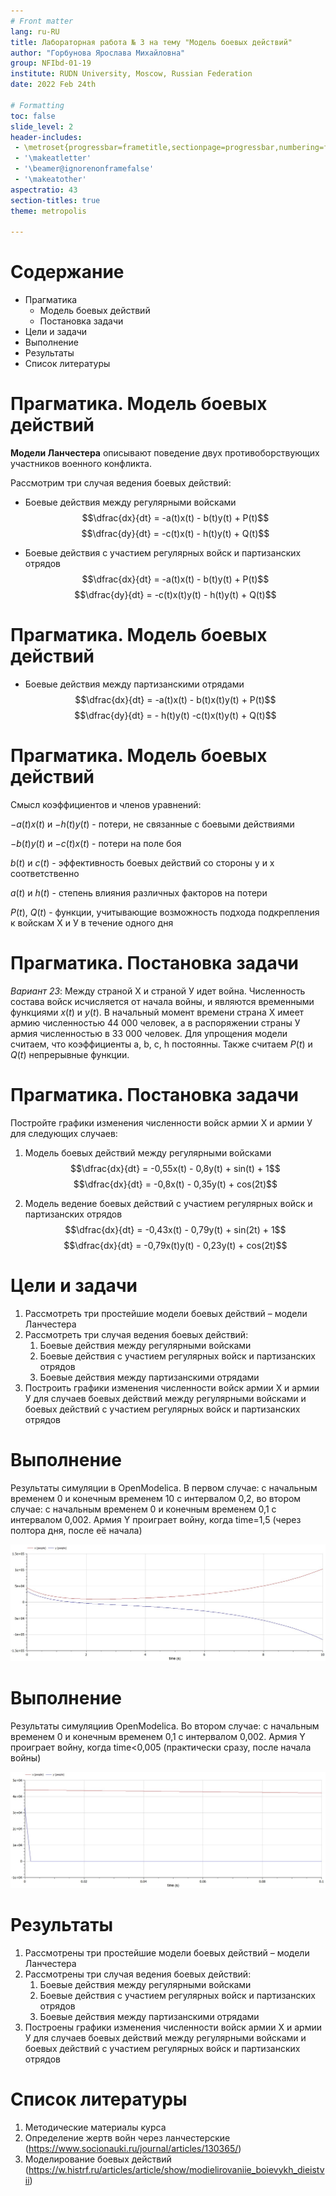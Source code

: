 ```yaml
---
# Front matter
lang: ru-RU
title: Лабораторная работа № 3 на тему "Модель боевых действий"
author: "Горбунова Ярослава Михайловна"
group: NFIbd-01-19
institute: RUDN University, Moscow, Russian Federation
date: 2022 Feb 24th

# Formatting
toc: false
slide_level: 2
header-includes: 
 - \metroset{progressbar=frametitle,sectionpage=progressbar,numbering=fraction}
 - '\makeatletter'
 - '\beamer@ignorenonframefalse'
 - '\makeatother'
aspectratio: 43
section-titles: true
theme: metropolis

---
```


# Содержание
* Прагматика
  - Модель боевых действий
  - Постановка задачи
* Цели и задачи
* Выполнение
* Результаты
* Список литературы

# Прагматика. Модель боевых действий
**Модели Ланчестера** описывают поведение двух противоборствующих участников военного конфликта.

Рассмотрим три случая ведения боевых действий:

* Боевые действия между регулярными войсками
$$\dfrac{dx}{dt} = -a(t)x(t) - b(t)y(t) + P(t)$$
$$\dfrac{dy}{dt} = -c(t)x(t) - h(t)y(t) + Q(t)$$

* Боевые действия с участием регулярных войск и партизанских отрядов
$$\dfrac{dx}{dt} = -a(t)x(t) - b(t)y(t) + P(t)$$
$$\dfrac{dy}{dt} = -c(t)x(t)y(t) - h(t)y(t) + Q(t)$$

# Прагматика. Модель боевых действий
* Боевые действия между партизанскими отрядами
$$\dfrac{dx}{dt} = -a(t)x(t) - b(t)x(t)y(t) + P(t)$$
$$\dfrac{dy}{dt} = - h(t)y(t) -c(t)x(t)y(t) + Q(t)$$

# Прагматика. Модель боевых действий
Смысл коэффициентов и членов уравнений:

$-a(t)x(t)$ и $-h(t)y(t)$ - потери, не связанные с боевыми действиями

$-b(t)y(t)$ и $-c(t)x(t)$ - потери на поле боя

$b(t)$ и $c(t)$ - эффективность боевых действий со стороны у и х соответственно

$a(t)$ и $h(t)$ - степень влияния различных факторов на потери

$P(t)$, $Q(t)$ - функции, учитывающие возможность подхода подкрепления к войскам Х и У в течение одного дня

# Прагматика. Постановка задачи
*Вариант 23*:
Между страной Х и страной У идет война. Численность состава войск исчисляется от начала войны, и являются временными функциями $x(t)$ и $y(t)$. В начальный момент времени страна Х имеет армию численностью 44 000 человек, а в распоряжении страны У армия численностью в 33 000 человек. Для упрощения модели считаем, что коэффициенты a, b, c, h постоянны. Также считаем $P(t)$ и $Q(t)$ непрерывные функции.

# Прагматика. Постановка задачи
Постройте графики изменения численности войск армии Х и армии У для следующих случаев:

1. Модель боевых действий между регулярными войсками
$$\dfrac{dx}{dt} =  -0,55x(t) - 0,8y(t) + sin(t) + 1$$
$$\dfrac{dx}{dt} =  -0,8x(t) - 0,35y(t) + cos(2t)$$

2. Модель ведение боевых действий с участием регулярных войск и партизанских отрядов
$$\dfrac{dx}{dt} =  -0,43x(t) - 0,79y(t) + sin(2t) + 1$$
$$\dfrac{dx}{dt} =  -0,79x(t)y(t) - 0,23y(t) + cos(2t)$$

# Цели и задачи
1. Рассмотреть три простейшие модели боевых действий – модели Ланчестера
2. Рассмотреть три случая ведения боевых действий:
    1. Боевые действия между регулярными войсками
    2. Боевые действия с участием регулярных войск и партизанских отрядов
    3. Боевые действия между партизанскими отрядами
3. Построить графики изменения численности войск армии Х и армии У для случаев боевых действий между регулярными войсками и боевых действий с участием регулярных войск и партизанских отрядов

# Выполнение
Результаты симуляции в OpenModelica. В первом случае: с начальным временем 0 и конечным временем 10 с интервалом 0,2, во втором случае: с начальным временем 0 и конечным временем 0,1 с интервалом 0,002. Армия Y проиграет войну, когда time=1,5 (через полтора дня, после её начала)

![](images/1.jpg "График изменения численности войск армии Х и армии У в случае боевых действий между регулярными войсками") 

# Выполнение
Результаты симуляциив OpenModelica. Во втором случае: с начальным временем 0 и конечным временем 0,1 с интервалом 0,002. Армия Y проиграет войну, когда time<0,005 (практически сразу, после начала войны)

![](images/2.jpg "График изменения численности войск армии Х и армии У в случае боевых действий с участием регулярных войск и партизанских отрядов")

# Результаты
1. Рассмотрены три простейшие модели боевых действий – модели Ланчестера
2. Рассмотрены три случая ведения боевых действий:
    1. Боевые действия между регулярными войсками
    2. Боевые действия с участием регулярных войск и партизанских отрядов
    3. Боевые действия между партизанскими отрядами
3. Построены графики изменения численности войск армии Х и армии У для случаев боевых действий между регулярными войсками и боевых действий с участием регулярных войск и партизанских отрядов

# Список литературы
1. Методические материалы курса
2. Определение жертв войн через ланчестерские (<https://www.socionauki.ru/journal/articles/130365/>)
3. Моделирование боевых действий (<https://w.histrf.ru/articles/article/show/modielirovaniie_boievykh_dieistvii>)